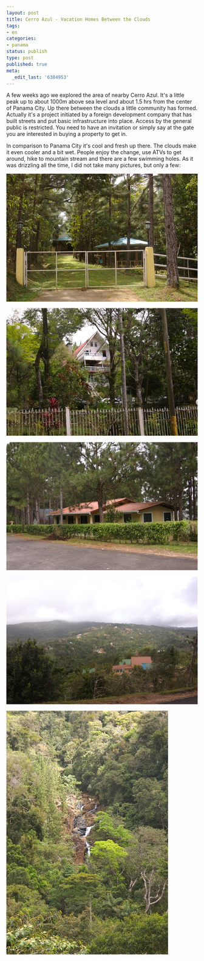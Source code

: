 ```yaml
---
layout: post
title: Cerro Azul - Vacation Homes Between the Clouds
tags:
- en
categories:
- panama
status: publish
type: post
published: true
meta:
  _edit_last: '6384953'
---
```

<p>A few weeks ago we explored the area of nearby Cerro Azul. It's a little peak up to about 1000m above sea level and about 1.5 hrs from the center of Panama City. Up there between the clouds a little community has formed. Actually it's a project initiated by a foreign development company that has built streets and put basic infrastructure into place. Access by the general public is restricted. You need to have an invitation or simply say at the gate you are interested in buying a property to get in.</p>

<p>In comparison to Panama City it's cool and fresh up there. The clouds make it even cooler and a bit wet. People enjoy the change, use ATVs to get around, hike to mountain stream and there are a few swimming holes. As it was drizzling all the time, I did not take many pictures, but only a few:</p>

![DSC 2006](/img/posts/2007-02-cerro-azul/DSC_2006.jpg)

![DSC 2007](/img/posts/2007-02-cerro-azul/DSC_2007.jpg)

![DSC 2008](/img/posts/2007-02-cerro-azul/DSC_2008.jpg)

![DSC 2010](/img/posts/2007-02-cerro-azul/DSC_2010.jpg)

![DSC 2012](/img/posts/2007-02-cerro-azul/DSC_2012.jpg)
